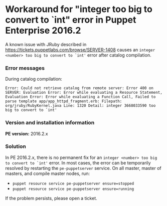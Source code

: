 # Workaround for "integer too big to convert to `int" error in Puppet Enterprise 2016.2
<p>A known issue with JRuby described in <a class="uri" href="https://tickets.puppetlabs.com/browse/SERVER-1408">https://tickets.puppetlabs.com/browse/SERVER-1408</a> causes an <code>integer &lt;number&gt; too big to convert to `int'</code> error after catalog compilation.</p>
<h3 id="error-messages">Error messages</h3>
<p>During catalog compilation:</p>
<p><code>Error: Could not retrieve catalog from remote server: Error 400 on SERVER: Evaluation Error: Error while evaluating a Resource Statement, Evaluation Error: Error while evaluating a Function Call, Failed to parse template app/app_httpd_fragment.erb: Filepath: org/jruby/RubyKernel.java Line: 1320 Detail: integer 3668033590 too big to convert to `int'</code></p>
<h3 id="version-and-installation-information">Version and installation information</h3>
<p><strong>PE version:</strong> 2016.2.x</p>
<h3 id="solution">Solution</h3>
<p>In PE 2016.2.x, there is no permanent fix for an <code>integer &lt;number&gt; too big to convert to `int'</code> error. In most cases, the error can be temporarily resolved by restarting the <code>pe-puppetserver</code> service. On all master, master of masters, and compile master nodes, run:</p>
<ul>
<li><code>puppet resource service pe-puppetserver ensure=stopped</code></li>
<li><code>puppet resource service pe-puppetserver ensure=running</code></li>
</ul>
<p>If the problem persists, please open a ticket.</p>

